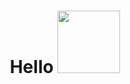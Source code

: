 <div align="center">
 	<h1 valign="middle"> Hello   <img src="https://media2.giphy.com/media/3o7Zev9BdpMC9y11za/giphy.gif?-cid=ecf05e479her7ekzyz0qsrh7214cx57k9ht10l9v2qpg19cw&rid=giphy.gif" width="100px"></h1>
</div>
